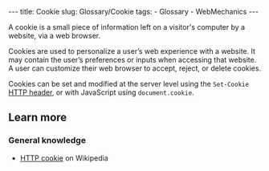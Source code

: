 --- title: Cookie slug: Glossary/Cookie tags: - Glossary - WebMechanics ---

A cookie is a small piece of information left on a visitor's computer by a website, via a web browser.

Cookies are used to personalize a user’s web experience with a website. It may contain the user’s preferences or inputs when accessing that website. A user can customize their web browser to accept, reject, or delete cookies.

Cookies can be set and modified at the server level using the `Set-Cookie` [HTTP header](/en-US/docs/Web/HTTP/Cookies), or with JavaScript using `document.cookie`.

## Learn more

### General knowledge

- [HTTP cookie](https://en.wikipedia.org/wiki/HTTP_cookie) on Wikipedia
